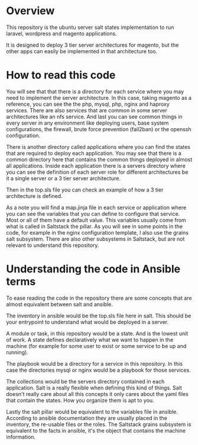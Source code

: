 # Overview

This repository is the ubuntu server salt states implementation to run laravel, wordpress and magento applications.

It is designed to deploy 3 tier server architectures for magento, but the other apps can easily be implemented in that architecture too.

# How to read this code

You will see that that there is a directory for each service where you may need to implement the server architecture. In this case, taking magento as a reference, you can see the the php, mysql, php, nginx and haproxy services. There are also services that are common in some server architectures like an nfs service. And last you can see common things in every server in any environment like deploying users, base system configurations, the firewall, brute force prevention (fail2ban) or the openssh configuration.

There is another directory called applications where you can find the states that are required to deploy each application. You may see that there is a common directory here that contains the common things deployed in almost all applications. Inside each application there is a servers directory where you can see the definition of each server role for different architectures be it a single server or a 3 tier server architecture.

Then in the top.sls file you can check an example of how a 3 tier architecture is defined.

As a note you will find a map.jinja file in each service or application where you can see the variables that you can define to configure that service. Most or all of them have a default value. This variables usually come from what is called in Saltstack the pillar. As you will see in some points in the code, for example in the nginx configuration template, I also use the grains salt subsystem. There are also other subsystems in Saltstack, but are not relevant to understand this repository.

# Understanding the code in Ansible terms

To ease reading the code in the repository there are some concepts that are almost equivalent between salt and ansible.

The inventory in ansible would be the top.sls file here in salt. This should be your entrypoint to understand what would be deployed in a server.

A module or task, in this repository would be a state. And is the lowest unit of work. A state defines declaratively what we want to happen in the machine (for example for some user to exist or some service to be up and running).

The playbook would be a directory for a service in this repository. In this case the directories mysql or nginx would be a playbook for those services.

The collections would be the servers directory contained in each application. Salt is a really flexible when defining this kind of things. Salt doesn't really care about all this concepts it only cares about the yaml files that contain the states. How you organize them is apt to you.

Lastly the salt pillar would be equivalent to the variables file in ansible. According to ansible documentation they are usually placed in the inventory, the re-usable files or the roles. The Saltstack grains subsystem is equivalent to the facts in ansible, it's the object that contains the machine information.
